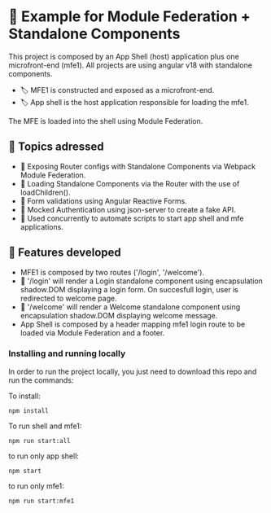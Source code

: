# 🧱 Example for Module Federation + Standalone Components

This project is composed by an App Shell (host) application plus one microfront-end (mfe1). All projects are using angular v18 with standalone components.

- 🏷️ MFE1 is constructed and exposed as a microfront-end.
- 🏷️ App shell is the host application responsible for loading the mfe1.

The MFE is loaded into the shell using Module Federation.

## 🌟 Topics adressed

- 🔵 Exposing Router configs with Standalone Components via Webpack Module Federation.
- 🔵 Loading Standalone Components via the Router with the use of loadChildren().
- 🔵 Form validations using Angular Reactive Forms.
- 🔵 Mocked Authentication using json-server to create a fake API.
- 🔵 Used concurrently to automate scripts to start app shell and mfe applications.

## 🚀 Features developed

- MFE1 is composed by two routes ('/login', '/welcome').
- 🔀 '/login' will render a Login standalone component using encapsulation shadow.DOM displaying a login form. On succesfull login, user is redirected to welcome page.
- 🔀 '/welcome' will render a Welcome standalone component using encapsulation shadow.DOM displaying welcome message.
- App Shell is composed by a header mapping mfe1 login route to be loaded via Module Federation and a footer.


### Installing and running locally

In order to run the project locally, you just need to download this repo and run the commands:

To install:

```
npm install
```

To run shell and mfe1:

```
npm run start:all
```

to run only app shell:

```
npm start
```

to run only mfe1:

```
npm run start:mfe1
```
